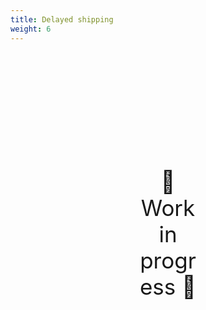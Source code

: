 ```yaml
---
title: Delayed shipping
weight: 6
---
```

<div style="text-align: center; font-size:2.5em;margin: 200px;">🚧 Work in progress 🚧</div>